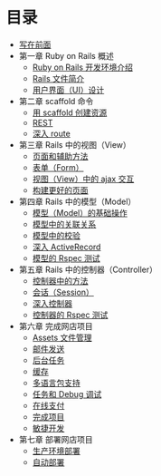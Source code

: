 # 目录

* [写在前面](README.md)
* 第一章 Ruby on Rails 概述
   * [Ruby on Rails 开发环境介绍](Chapter_1/1.1.md)
   * [Rails 文件简介](Chapter_1/1.2.md)
   * [用户界面（UI）设计](Chapter_1/1.3.md)
* 第二章 scaffold 命令
   * [用 scaffold 创建资源](Chapter_2/2.1.md)
   * [REST](Chapter_2/2.2.md)
   * [深入 route](Chapter_2/2.3.md)
* 第三章 Rails 中的视图（View）
   * [页面和辅助方法](Chapter_3/3.1.md)
   * [表单（Form）](Chapter_3/3.2.md)
   * [视图（View）中的 ajax 交互](Chapter_3/3.3.md)
   * [构建更好的页面](Chapter_3/3.4.md)
* 第四章 Rails 中的模型（Model）
   * [模型（Model）的基础操作](Chapter_4/4.1.md)
   * [模型中的关联关系](Chapter_4/4.2.md)
   * [模型中的校验](Chapter_4/4.3.md)
   * [深入 ActiveRecord](Chapter_4/4.4.md)
   * [模型的 Rspec 测试](Chapter_4/4.5.md)
* 第五章 Rails 中的控制器（Controller）
   * [控制器中的方法](Chapter_5/5.1.md)
   * [会话（Session）](Chapter_5/5.2.md)
   * [深入控制器](Chapter_5/5.3.md)
   * [控制器的 Rspec 测试](Chapter_5/5.4.md)
* 第六章 完成网店项目
   * [Assets 文件管理](Chapter_6/6.1.md)
   * [邮件发送](Chapter_6/6.2.md)
   * [后台任务](Chapter_6/6.3.md)
   * [缓存](Chapter_6/6.4.md)
   * [多语言包支持](Chapter_6/6.5.md)
   * [任务和 Debug 调试](Chapter_6/6.6.md)
   * [在线支付](Chapter_6/6.7.md)
   * [完成项目](Chapter_6/6.8.md)
   * [敏捷开发](Chapter_6/6.9.md)
* 第七章 部署网店项目
   * [生产环境部署](Chapter_7/7.1.md)
   * [自动部署](Chapter_7/7.2.md)
